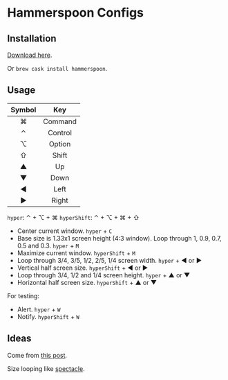 # Hammerspoon Configs

## Installation

[Download here](http://www.hammerspoon.org).

Or `brew cask install hammerspoon`.

## Usage

| Symbol  |   Key   |
|:-------:|:-------:|
| &#8984; | Command |
| &#8963; | Control |
| &#8997; | Option  |
| &#8679; |  Shift  |
| &#9650; |   Up    |
| &#9660; |  Down   |
| &#9668; |  Left   |
| &#9658; |  Right  |

`hyper`: &#8963; + &#8997; + &#8984;
`hyperShift`: &#8963; + &#8997; + &#8984; + &#8679;

* Center current window. `hyper` + `C`
* Base size is 1.33x1 screen height (4:3 window). Loop through 1, 0.9, 0.7, 0.5 and 0.3. `hyper` + `M`
* Maximize current window. `hyperShift` + `M`
* Loop through 3/4, 3/5, 1/2, 2/5, 1/4 screen width. `hyper` + &#9668; or &#9658;
* Vertical half screen size. `hyperShift` + &#9668; or &#9658;
* Loop through 3/4, 1/2 and 1/4 screen height. `hyper` + &#9650; or &#9660;
* Horizontal half screen size. `hyperShift` + &#9650; or &#9660;

For testing:

* Alert. `hyper` + `W`
* Notify. `hyperShift` + `W`

## Ideas

Come from [this post](http://songchenwen.com/tech/2015/04/02/hammerspoon-mac-window-manager/).

Size looping like [spectacle](https://www.spectacleapp.com).
